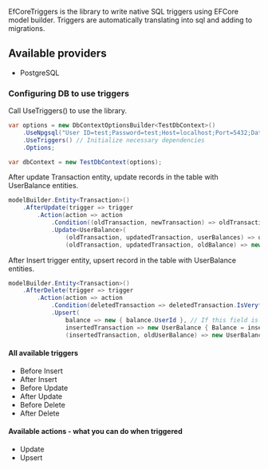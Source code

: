 EfCoreTriggers is the library to write native SQL triggers using EFCore model builder. Triggers are automatically translating into sql and adding to migrations.

## Available providers

- PostgreSQL

### Configuring DB to use triggers

Call UseTriggers() to use the library.

```cs
var options = new DbContextOptionsBuilder<TestDbContext>()
    .UseNpgsql("User ID=test;Password=test;Host=localhost;Port=5432;Database=test;")
    .UseTriggers() // Initialize necessary dependencies
    .Options;

var dbContext = new TestDbContext(options);
```

After update Transaction entity, update records in the table with UserBalance entities.

```cs
modelBuilder.Entity<Transaction>()
    .AfterUpdate(trigger => trigger
        .Action(action => action
            .Condition((oldTransaction, newTransaction) => oldTransaction.IsVeryfied && newTransaction.IsVeryfied) // Executes only if condition met 
            .Update<UserBalance>(
                (oldTransaction, updatedTransaction, userBalances) => userBalances.UserId == oldTransaction.UserId, // Will be updated entities with matched condition
                (oldTransaction, updatedTransaction, oldBalance) => new UserBalance { Balance = oldBalance.Balance + updatedTransaction.Value - oldTransaction.Value }))); // New values for matched entities.
```

After Insert trigger entity, upsert record in the table with UserBalance entities.

```cs
modelBuilder.Entity<Transaction>()
    .AfterDelete(trigger => trigger
        .Action(action => action
            .Condition(deletedTransaction => deletedTransaction.IsVeryfied)
            .Upsert(
                balance => new { balance.UserId }, // If this field is matched, will be executed update operation else insert
                insertedTransaction => new UserBalance { Balance = insertedTransaction.Value }, // Insert, if value didn't exist
                (insertedTransaction, oldUserBalance) => new UserBalance { Balance = oldUserBalance.Balance + insertedTransaction.Value }))); // Update if value existed
```

#### All available triggers

- Before Insert
- After Insert
- Before Update
- After Update
- Before Delete
- After Delete

#### Available actions - what you can do when triggered

- Update
- Upsert